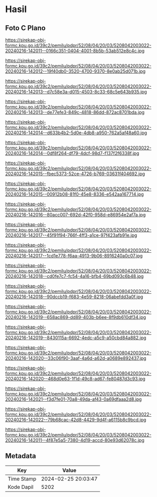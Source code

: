 # Hasil

## Foto C Plano

https://sirekap-obj-formc.kpu.go.id/39c2/pemilu/pdpr/52/08/04/20/03/5208042003022-20240216-142011--0166c351-0404-4001-8b5b-53ab512e8c4c.jpg

https://sirekap-obj-formc.kpu.go.id/39c2/pemilu/pdpr/52/08/04/20/03/5208042003022-20240216-142012--19f40db0-3520-4700-9370-8e0ab25d071b.jpg

https://sirekap-obj-formc.kpu.go.id/39c2/pemilu/pdpr/52/08/04/20/03/5208042003022-20240216-142013--d7c58e3a-d015-4503-8c33-68c5e643b935.jpg

https://sirekap-obj-formc.kpu.go.id/39c2/pemilu/pdpr/52/08/04/20/03/5208042003022-20240216-142013--de77efe3-849c-4818-86dd-872ac8701bda.jpg

https://sirekap-obj-formc.kpu.go.id/39c2/pemilu/pdpr/52/08/04/20/03/5208042003022-20240216-142014--d633b4b2-5d0e-4db8-a950-762a5af48a60.jpg

https://sirekap-obj-formc.kpu.go.id/39c2/pemilu/pdpr/52/08/04/20/03/5208042003022-20240216-142014--0df8f264-df79-4dcf-98d7-f137f2f6338f.jpg

https://sirekap-obj-formc.kpu.go.id/39c2/pemilu/pdpr/52/08/04/20/03/5208042003022-20240216-142015--fbec5373-52ce-4726-b769-03631f404692.jpg

https://sirekap-obj-formc.kpu.go.id/39c2/pemilu/pdpr/52/08/04/20/03/5208042003022-20240216-142015--00912b08-81f0-45e8-8336-e542aa167714.jpg

https://sirekap-obj-formc.kpu.go.id/39c2/pemilu/pdpr/52/08/04/20/03/5208042003022-20240216-142016--80acc007-692d-42f0-958d-e86954e2af7a.jpg

https://sirekap-obj-formc.kpu.go.id/39c2/pemilu/pdpr/52/08/04/20/03/5208042003022-20240216-142017--45f91f94-766f-4ff3-a1ce-97f423afb91e.jpg

https://sirekap-obj-formc.kpu.go.id/39c2/pemilu/pdpr/52/08/04/20/03/5208042003022-20240216-142017--1cd1e778-f6aa-4913-9b06-8916240a0c07.jpg

https://sirekap-obj-formc.kpu.go.id/39c2/pemilu/pdpr/52/08/04/20/03/5208042003022-20240216-142018--cd0fe7c7-fc54-4a16-bfb4-69bd093c6b48.jpg

https://sirekap-obj-formc.kpu.go.id/39c2/pemilu/pdpr/52/08/04/20/03/5208042003022-20240216-142018--90dccb19-f683-4e59-8218-06abefdd3a0f.jpg

https://sirekap-obj-formc.kpu.go.id/39c2/pemilu/pdpr/52/08/04/20/03/5208042003022-20240216-142019--658ac869-dd89-403b-b6ee-8f9db610df34.jpg

https://sirekap-obj-formc.kpu.go.id/39c2/pemilu/pdpr/52/08/04/20/03/5208042003022-20240216-142019--8430115a-6692-4edc-a5c9-a50cbd84a882.jpg

https://sirekap-obj-formc.kpu.go.id/39c2/pemilu/pdpr/52/08/04/20/03/5208042003022-20240216-142020--33c06f90-3aaf-4a6d-a62d-a0689e892437.jpg

https://sirekap-obj-formc.kpu.go.id/39c2/pemilu/pdpr/52/08/04/20/03/5208042003022-20240216-142020--468d0e63-1f1d-49c8-ad67-fe80487d3c93.jpg

https://sirekap-obj-formc.kpu.go.id/39c2/pemilu/pdpr/52/08/04/20/03/5208042003022-20240216-142021--f3d7fe01-70a8-49da-af43-0a69dfaaa2d8.jpg

https://sirekap-obj-formc.kpu.go.id/39c2/pemilu/pdpr/52/08/04/20/03/5208042003022-20240216-142022--79b68cac-42d8-4429-9d4f-a6115b8c9bcd.jpg

https://sirekap-obj-formc.kpu.go.id/39c2/pemilu/pdpr/52/08/04/20/03/5208042003022-20240216-142011--4f87e5a5-7380-4d19-accd-80e93d62078c.jpg


## Metadata

| Key        | Value               |
| ---------- | ------------------- |
| Time Stamp | 2024-02-25 20:03:47 |
| Kode Dapil | 5202                |



